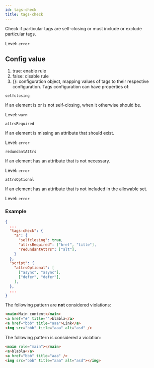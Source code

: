 ```yaml
---
id: tags-check
title: tags-check
---
```


Check if particular tags are self-closing or must include or exclude particular tags.

Level: `error`

## Config value

1. true: enable rule
2. false: disable rule
3. {}: configuration object, mapping values of tags to their respective configuration. Tags configuration can have properties of:

`selfclosing`

If an element is or is not self-closing, when it otherwise should be.

Level: `warn`

`attrsRequired`

If an element is missing an attribute that should exist.

Level: `error`

`redundantAttrs`

If an element has an attribute that is not necessary.

Level: `error`

`attrsOptional`

If an element has an attribute that is not included in the allowable set.

Level: `error`

### Example

```json
{
  ...
  "tags-check": {
    "a": {
      "selfclosing": true,
      "attrsRequired": ["href", "title"],
      "redundantAttrs": ["alt"],
    }
  },
  "script": {
    "attrsOptional": [
      ["async", "async"],
      ["defer", "defer"],
    ],
  },
  ...
}
```

The following pattern are **not** considered violations:

<!-- prettier-ignore -->
```html
<main>Main content</main>
<a href="#" title="">blabla</a>
<a href="bbb" title="aaa">Link</a>
<img src="bbb" title="aaa" alt="asd" />
```

The following pattern is considered a violation:

<!-- prettier-ignore -->
```html
<main role="main"></main>
<a>blabla</a>
<a href="bbb" title="aaa" />
<img src="bbb" title="aaa" alt="asd"></img>
```
